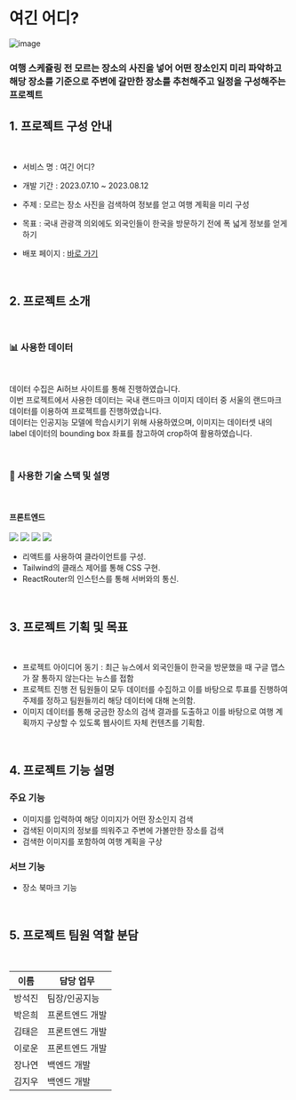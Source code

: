 # 여긴 어디?

![image](/uploads/439d3e0fdd7701e192144d613e2ef74f/image.png)

### **여행 스케쥴링 전 모르는 장소의 사진을 넣어 어떤 장소인지 미리 파악하고 해당 장소를 기준으로 주변에 갈만한 장소를 추천해주고 일정을 구성해주는 프로젝트**

## 1. 프로젝트 구성 안내

<br />

- 서비스 명 : 여긴 어디?

- 개발 기간 : 2023.07.10 ~ 2023.08.12

- 주제 : 모르는 장소 사진을 검색하여 정보를 얻고 여행 계획을 미리 구성

- 목표 : 국내 관광객 의외에도 외국인들이 한국을 방문하기 전에 폭 넓게 정보를 얻게 하기

- 배포 페이지 : [바로 가기](http://kdt-ai7-team07.elicecoding.com/)


<br />

## 2. 프로젝트 소개

<br />

### 📊 사용한 데이터

<br />

데이터 수집은 Ai허브 사이트를 통해 진행하였습니다.
<br/>이번 프로젝트에서 사용한 데이터는 국내 랜드마크 이미지 데이터 중 서울의 랜드마크 데이터를 이용하여 프로젝트를 진행하였습니다.<br/> 데이터는 인공지능 모델에 학습시키기 위해 사용하였으며, 이미지는 데이터셋 내의 label 데이터의 bounding box 좌표를 참고하여 crop하여 활용하였습니다.

<br />


### 🔧 사용한 기술 스택 및 설명

<br />

#### **프론트엔드**

<div>
<img src="https://img.shields.io/badge/TypeScript-3178C6?style=flat-square&logo=TypeScript&logoColor=white"/>
<img src="https://img.shields.io/badge/React-61DAFB?style=flat-square&logo=React&logoColor=white"/>
<img src="https://img.shields.io/badge/TailwindCSS-06B6D4?style=flat-square&logo=TailwindCSS&logoColor=white"/>
<img src="https://img.shields.io/badge/JWT-41454A?style=flat-square&logo=JSON%20web%20tokens&logoColor=white"/>

</div>


- 리액트를 사용하여 클라이언트를 구성.
- Tailwind의 클래스 제어를 통해 CSS 구현.
- ReactRouter의 인스턴스를 통해 서버와의 통신.


<br />

## 3. 프로젝트 기획 및 목표

<br />

- 프로젝트 아이디어 동기 : 최근 뉴스에서 외국인들이 한국을 방문했을 때 구글 맵스가 잘 통하지 않는다는 뉴스를 접함
- 프로젝트 진행 전 팀원들이 모두 데이터를 수집하고 이를 바탕으로 투표를 진행하여 주제를 정하고 팀원들끼리 해당 데이터에 대해 논의함.
- 이미지 데이터를 통해 궁금한 장소의 검색 결과를 도출하고 이를 바탕으로 여행 계획까지 구상할 수 있도록 웹사이트 자체 컨텐츠를 기획함.

<br />

## 4. 프로젝트 기능 설명

### **주요 기능**

- 이미지를 입력하여 해당 이미지가 어떤 장소인지 검색
- 검색된 이미지의 정보를 띄워주고 주변에 가볼만한 장소를 검색
- 검색한 이미지를 포함하여 여행 계획을 구상


### **서브 기능**

- 장소 북마크 기능

<br />

## 5. 프로젝트 팀원 역할 분담

<br />

| 이름   | 담당 업무        |
| ------ | ---------------- |
| 방석진 | 팀장/인공지능    |
| 박은희 | 프론트엔드 개발  |
| 김태은 | 프론트엔드 개발  |
| 이로운 | 프론트엔드 개발  |
| 장나연 | 백엔드 개발      |
| 김지우 | 백엔드 개발      |

<br />
